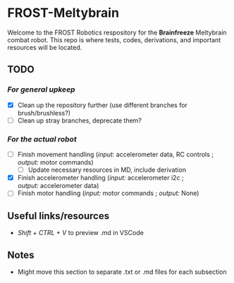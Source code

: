 # FROST-Meltybrain
Welcome to the FROST Robotics respository for the __Brainfreeze__ Meltybrain combat robot.
This repo is where tests, codes, derivations, and important resources will be located.

## TODO
### _For general upkeep_
- [x] Clean up the repository further (use different branches for brush/brushless?) 
- [ ] Clean up stray branches, deprecate them?

### _For the actual robot_
- [ ] Finish movement handling (_input:_ accelerometer data, RC controls ; \
    _output:_ motor commands)
  - [ ] Update necessary resources in MD, include derivation
- [x] Finish accelerometer handling (_input:_ accelerometer i2c ; \
    _output:_ accelerometer data)
- [ ] Finish motor handling (_input:_ motor commands ; _output:_ None)

## Useful links/resources
- _Shift + CTRL + V_ to preview .md in VSCode


## Notes
- Might move this section to separate .txt or .md files for each subsection

